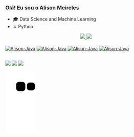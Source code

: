### Olá! Eu sou o Alison Meireles

- 🎓 Data Science and Machine Learning
- ⚔️ Python

<div align="center">
  <a href="https://github.com/AlisonMeireles">
  <img height="150em" src="https://github-readme-stats.vercel.app/api?username=AlisonMeireles&show_icons=true&theme=cobalt&include_all_commits=true&count_private=true"/>
  <img height="180em" src="https://github-readme-stats.vercel.app/api/top-langs/?username=AlisonMeireles&layout=compact&langs_count=7&theme=cobalt"/>
</div>
<div style="display: inline_block"><br>  
  <img align="center" alt="Alison-Java" height="30" width="40" src="https://cdn.jsdelivr.net/gh/devicons/devicon/icons/python/python-original-wordmark.svg" >
  <img align="center" alt="Alison-Java" height="30" width="40" 
src="https://cdn.jsdelivr.net/gh/devicons/devicon/icons/pandas/pandas-original-wordmark.svg" />          
  <img align="center" alt="Alison-Java" height="30" width="40" src="https://cdn.jsdelivr.net/gh/devicons/devicon/icons/css3/css3-original-wordmark.svg" >
  <img align="center" alt="Alison-Java" height="30" width="40" src="https://cdn.jsdelivr.net/gh/devicons/devicon/icons/git/git-original-wordmark.svg"  >
</div>

##

<div> 
  <a href="https://www.instagram.com/alison.p.y/" target="_blank"><img src="https://img.shields.io/badge/-Instagram-%23E4405F?style=for-the-badge&logo=instagram&logoColor=white" target="_blank"></a>
  <a href = "mailto:meirelesalison.ml@gmail.com"><img src="https://img.shields.io/badge/-Gmail-%23333?style=for-the-badge&logo=gmail&logoColor=white" target="_blank"></a>
  <a href="https://www.linkedin.com/in/alison-meireles-029b02227/" target="_blank"><img src="https://img.shields.io/badge/-LinkedIn-%230077B5?style=for-the-badge&logo=linkedin&logoColor=white" target="_blank"></a> 
  
  
  ![Snake animation](https://github.com/AlisonMeireles/AlisonMeireles/blob/output/github-contribution-grid-snake.svg)
 
 
</div>
